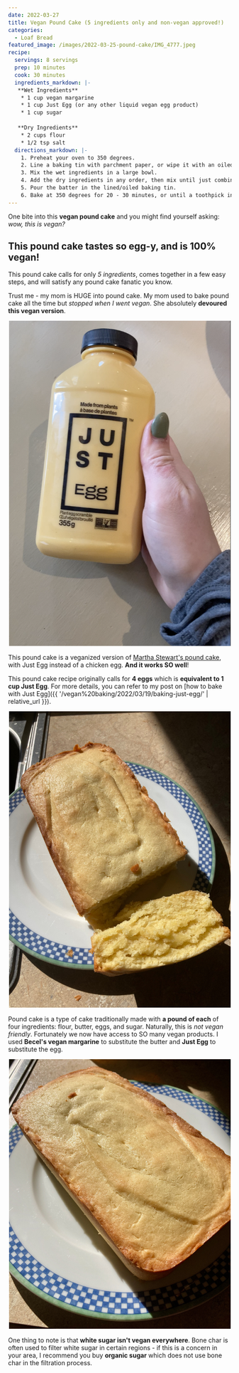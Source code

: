 ```yaml
---
date: 2022-03-27
title: Vegan Pound Cake (5 ingredients only and non-vegan approved!)
categories:
  - Loaf Bread
featured_image: /images/2022-03-25-pound-cake/IMG_4777.jpeg
recipe:
  servings: 8 servings
  prep: 10 minutes
  cook: 30 minutes
  ingredients_markdown: |-
   **Wet Ingredients**
    * 1 cup vegan margarine
    * 1 cup Just Egg (or any other liquid vegan egg product)
    * 1 cup sugar

   **Dry Ingredients**
    * 2 cups flour
    * 1/2 tsp salt
  directions_markdown: |-
    1. Preheat your oven to 350 degrees.
    2. Line a baking tin with parchment paper, or wipe it with an oiled paper towel. Set aside.
    3. Mix the wet ingredients in a large bowl.
    4. Add the dry ingredients in any order, then mix until just combined. Try not to over mix!
    5. Pour the batter in the lined/oiled baking tin.
    6. Bake at 350 degrees for 20 - 30 minutes, or until a toothpick inserted into the middle of the loaf comes out clean.
---
```


One bite into this **vegan pound cake** and you might find yourself asking: *wow, this is vegan?*

## This pound cake tastes so egg-y, and is 100% vegan!

This pound cake calls for only *5 ingredients*, comes together in a few easy steps, and will satisfy any pound cake fanatic you know.

Trust me - my mom is HUGE into pound cake. My mom used to bake pound cake all the time but *stopped when I went vegan*. She absolutely **devoured this vegan version**.

<p align="center">
<img src="/images/2022-03-25-pound-cake/justegg.png" width="500"
alt="Just Egg. Part of a post on How to use Just Egg in Baking.">
</p>

This pound cake is a veganized version of [Martha Stewart's pound cake](https://www.marthastewart.com/337155/vanilla-pound-cake), with Just Egg instead of a chicken egg. **And it works SO well**!

This pound cake recipe originally calls for **4 eggs** which is **equivalent to 1 cup Just Egg**. For more details, you can refer to my post on [how to bake with Just Egg]({{ '/vegan%20baking/2022/03/19/baking-just-egg/' | relative_url }}).

<p align="center">
<img src="/images/2022-03-25-pound-cake/IMG_4789.jpeg" width="500"
alt="Just Egg. Part of a post on How to use Just Egg in Baking.">
</p>

Pound cake is a type of cake traditionally made with **a pound of each** of four ingredients: flour, butter, eggs, and sugar. Naturally, this is *not vegan friendly*. Fortunately we now have access to SO many vegan products. I used **Becel's vegan margarine** to substitute the butter and **Just Egg** to substitute the egg.

<p align="center">
<img src="/images/2022-03-25-pound-cake/IMG_4787.jpeg" width="500"
alt="Just Egg. Part of a post on How to use Just Egg in Baking.">
</p>

One thing to note is that **white sugar isn't vegan everywhere**. Bone char is often used to filter white sugar in certain regions - if this is a concern in your area, I recommend you buy **organic sugar** which does not use bone char in the filtration process.
